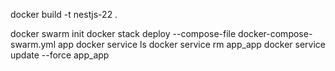 docker build -t nestjs-22 .
<!-- docker save -o nestjs-22.tar nestjs-22 -->
<!-- sudo docker load --input nestjs-22.tar -->
docker swarm init
docker stack deploy --compose-file docker-compose-swarm.yml app
docker service ls
docker service rm app_app
docker service update --force app_app
